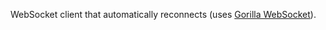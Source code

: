 WebSocket client that automatically reconnects (uses [Gorilla WebSocket](https://github.com/gorilla/websocket)).
